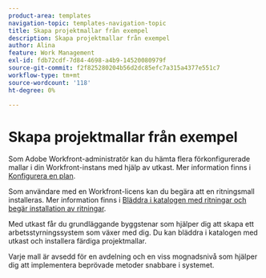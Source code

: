 ```yaml
---
product-area: templates
navigation-topic: templates-navigation-topic
title: Skapa projektmallar från exempel
description: Skapa projektmallar från exempel
author: Alina
feature: Work Management
exl-id: fdb72cdf-7d84-4698-a4b9-14520080979f
source-git-commit: f2f825280204b56d2dc85efc7a315a4377e551c7
workflow-type: tm+mt
source-wordcount: '118'
ht-degree: 0%

---
```


# Skapa projektmallar från exempel

<!--
<p data-mc-conditions="QuicksilverOrClassic.Draft mode">(NOTE: this is for QS only. Rest of the article still OK for classic.)</p>
-->

Som Adobe Workfront-administratör kan du hämta flera förkonfigurerade mallar i din Workfront-instans med hjälp av utkast. Mer information finns i [Konfigurera en plan](../../../administration-and-setup/blueprints/configure-template-package.md).

Som användare med en Workfront-licens kan du begära att en ritningsmall installeras. Mer information finns i [Bläddra i katalogen med ritningar och begär installation av ritningar](../../../administration-and-setup/blueprints/browse-catalog.md).

Med utkast får du grundläggande byggstenar som hjälper dig att skapa ett arbetsstyrningssystem som växer med dig. Du kan bläddra i katalogen med utkast och installera färdiga projektmallar.

Varje mall är avsedd för en avdelning och en viss mognadsnivå som hjälper dig att implementera beprövade metoder snabbare i systemet.
